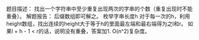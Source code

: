 题目描述：
找出一个字符串中至少重复出现两次的字串的个数（重复出现时不能重叠）。
解题报告：
后缀数组即可解之。
枚举字串长度h
对于每一次的h，利用height数组，找出连续的height大于等于h的里面最左端和最右端得为之l和r。
如果l + h - 1 < r的话，说明没有重叠，答案加1.
O(n^2)复杂度。
